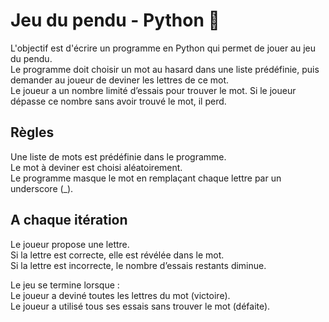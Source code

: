 
# Jeu du pendu - Python 🐍

L'objectif est d'écrire un programme en Python qui permet de jouer au jeu du pendu.  
Le programme doit choisir un mot au hasard dans une liste prédéfinie, puis demander au joueur de deviner les lettres de ce mot.  
Le joueur a un nombre limité d’essais pour trouver le mot. Si le joueur dépasse ce nombre sans avoir trouvé le mot, il perd.

## Règles

Une liste de mots est prédéfinie dans le programme.  
Le mot à deviner est choisi aléatoirement.  
Le programme masque le mot en remplaçant chaque lettre par un underscore (_).

## A chaque itération

Le joueur propose une lettre.  
Si la lettre est correcte, elle est révélée dans le mot.  
Si la lettre est incorrecte, le nombre d’essais restants diminue.  

Le jeu se termine lorsque :  
Le joueur a deviné toutes les lettres du mot (victoire).  
Le joueur a utilisé tous ses essais sans trouver le mot (défaite).  

